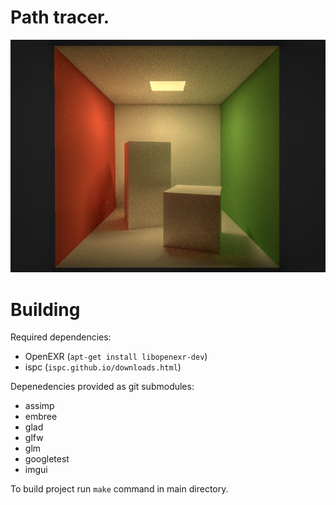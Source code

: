 
# Path tracer.

![Cornelbox](https://github.com/ciechowoj/master/blob/master/splashscreen.png)

# Building

Required dependencies:
* OpenEXR (`apt-get install libopenexr-dev`)
* ispc (`ispc.github.io/downloads.html`)

Depenedencies provided as git submodules:
* assimp
* embree
* glad
* glfw
* glm
* googletest
* imgui

To build project run `make` command in main directory.
